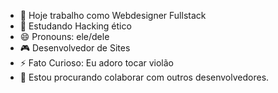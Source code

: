 - 🔭 Hoje trabalho como Webdesigner Fullstack
- 🌱 Estudando Hacking ético
- 😄 Pronouns: ele/dele
- 🎮 Desenvolvedor de Sites
- ⚡ Fato Curioso: Eu adoro tocar violão
- 👯 Estou procurando colaborar com outros desenvolvedores.

<!---
DevRafaelSnooby/DevRafaelSnooby is a ✨ special ✨ repository because its `README.md` (this file) appears on your GitHub profile.
You can click the Preview link to take a look at your changes.
--->

